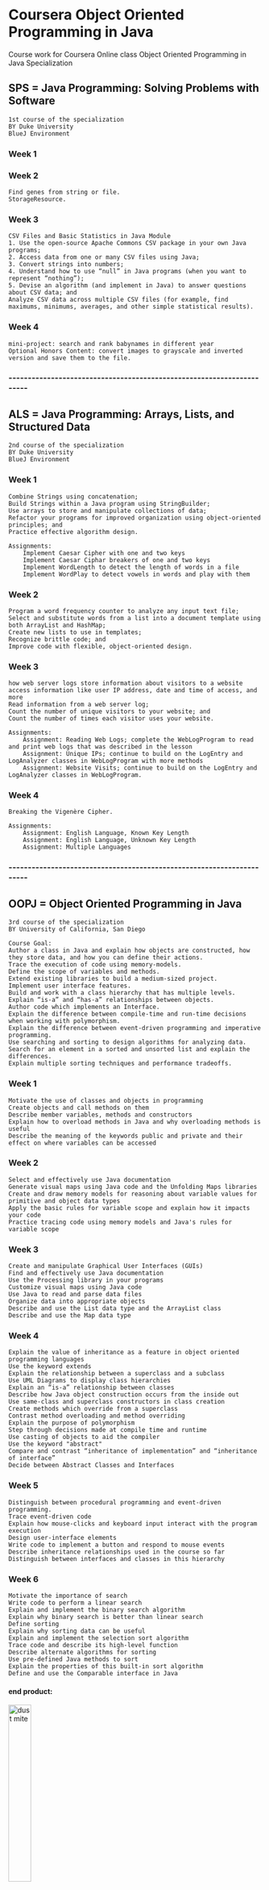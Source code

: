 # Coursera Object Oriented Programming in Java
Course work for Coursera Online class Object Oriented Programming in Java Specialization

## SPS = Java Programming: Solving Problems with Software
	1st course of the specialization
	BY Duke University
	BlueJ Environment

### **Week 1** 
### **Week 2**
	Find genes from string or file.
	StorageResource.
### **Week 3**
	CSV Files and Basic Statistics in Java Module
	1. Use the open-source Apache Commons CSV package in your own Java programs;
	2. Access data from one or many CSV files using Java;
	3. Convert strings into numbers;
	4. Understand how to use “null” in Java programs (when you want to represent “nothing”);
	5. Devise an algorithm (and implement in Java) to answer questions about CSV data; and
	Analyze CSV data across multiple CSV files (for example, find maximums, minimums, averages, and other simple statistical results).
### **Week 4**
	mini-project: search and rank babynames in different year
	Optional Honors Content: convert images to grayscale and inverted version and save them to the file.
### ----------------------------------------------------------------------
## ALS = Java Programming: Arrays, Lists, and Structured Data
	2nd course of the specialization
	BY Duke University
	BlueJ Environment

### **Week 1**
	Combine Strings using concatenation;
	Build Strings within a Java program using StringBuilder;
	Use arrays to store and manipulate collections of data;
	Refactor your programs for improved organization using object-oriented principles; and
	Practice effective algorithm design.

	Assignments:
		Implement Caesar Cipher with one and two keys 
		Implement Caesar Ciphar breakers of one and two keys
		Implement WordLength to detect the length of words in a file
		Implement WordPlay to detect vowels in words and play with them

### **Week 2**
	Program a word frequency counter to analyze any input text file;
	Select and substitute words from a list into a document template using both ArrayList and HashMap;
	Create new lists to use in templates;
	Recognize brittle code; and
	Improve code with flexible, object-oriented design.

### **Week 3**
	how web server logs store information about visitors to a website
	access information like user IP address, date and time of access, and more
	Read information from a web server log;
	Count the number of unique visitors to your website; and
	Count the number of times each visitor uses your website.

	Assignments:
		Assignment: Reading Web Logs; complete the WebLogProgram to read and print web logs that was described in the lesson
		Assignment: Unique IPs; continue to build on the LogEntry and LogAnalyzer classes in WebLogProgram with more methods
		Assignment: Website Visits; continue to build on the LogEntry and LogAnalyzer classes in WebLogProgram.

### **Week 4**
	Breaking the Vigenère Cipher.

	Assignments:
		Assignment: English Language, Known Key Length
		Assignment: English Language, Unknown Key Length
		Assignment: Multiple Languages
### ----------------------------------------------------------------------
## OOPJ = Object Oriented Programming in Java
	3rd course of the specialization
	BY University of California, San Diego
	
	Course Goal:
	Author a class in Java and explain how objects are constructed, how they store data, and how you can define their actions.
	Trace the execution of code using memory-models.
	Define the scope of variables and methods.
	Extend existing libraries to build a medium-sized project.
	Implement user interface features.
	Build and work with a class hierarchy that has multiple levels.
	Explain “is-a” and “has-a” relationships between objects.
	Author code which implements an Interface.
	Explain the difference between compile-time and run-time decisions when working with polymorphism.
	Explain the difference between event-driven programming and imperative programming.
	Use searching and sorting to design algorithms for analyzing data.
	Search for an element in a sorted and unsorted list and explain the differences.
	Explain multiple sorting techniques and performance tradeoffs.

### **Week 1**
	Motivate the use of classes and objects in programming
	Create objects and call methods on them
	Describe member variables, methods and constructors
	Explain how to overload methods in Java and why overloading methods is useful
	Describe the meaning of the keywords public and private and their effect on where variables can be accessed

### **Week 2**
	Select and effectively use Java documentation
	Generate visual maps using Java code and the Unfolding Maps libraries
	Create and draw memory models for reasoning about variable values for primitive and object data types
	Apply the basic rules for variable scope and explain how it impacts your code
	Practice tracing code using memory models and Java's rules for variable scope

### **Week 3**
	Create and manipulate Graphical User Interfaces (GUIs)
	Find and effectively use Java documentation
	Use the Processing library in your programs
	Customize visual maps using Java code
	Use Java to read and parse data files
	Organize data into appropriate objects
	Describe and use the List data type and the ArrayList class
	Describe and use the Map data type

### **Week 4**
	Explain the value of inheritance as a feature in object oriented programming languages
	Use the keyword extends
	Explain the relationship between a superclass and a subclass
	Use UML Diagrams to display class hierarchies
	Explain an “is-a” relationship between classes
	Describe how Java object construction occurs from the inside out
	Use same-class and superclass constructors in class creation
	Create methods which override from a superclass
	Contrast method overloading and method overriding
	Explain the purpose of polymorphism
	Step through decisions made at compile time and runtime
	Use casting of objects to aid the compiler
	Use the keyword "abstract"
	Compare and contrast “inheritance of implementation” and “inheritance of interface”
	Decide between Abstract Classes and Interfaces

### **Week 5**
	Distinguish between procedural programming and event-driven programming.
	Trace event-driven code
	Explain how mouse-clicks and keyboard input interact with the program execution
	Design user-interface elements
	Write code to implement a button and respond to mouse events
	Describe inheritance relationships used in the course so far
	Distinguish between interfaces and classes in this hierarchy

### **Week 6**
	Motivate the importance of search
	Write code to perform a linear search
	Explain and implement the binary search algorithm
	Explain why binary search is better than linear search
	Define sorting
	Explain why sorting data can be useful
	Explain and implement the selection sort algorithm
	Trace code and describe its high-level function
	Describe alternate algorithms for sorting
	Use pre-defined Java methods to sort
	Explain the properties of this built-in sort algorithm
	Define and use the Comparable interface in Java
#### end product:

<img src="https://github.com/baderfahoum17/Object-Oriented-Programming-Java/blob/master/OOPJ/UCSDUnfoldingMaps/Earthquakes-map-javaApp.png" 
alt="dust mite" width="30%" title="By BaderFahoum 1">

### ----------------------------------------------------------------------
## DSP = Data Structures and Performance
	4th course of the specialization
	BY University of California, San Diego

	Course Goal:
	Describe the difference between an abstract data type (ADT) and its implementation.
	Work with Java's built-in classes for fundamental data structures including: String, LinkedList, TreeSet, HashSet, and HashMap.
	Implement fundamental data structures from scratch including Linked Lists and Tries (yes, we mean Tries rather than trees ... stay tuned to learn about this data structure!).
	Analyze the performance of code, using Big-O notation as well as through benchmarking experiments.
	Compare and contrast the performance of different data structures to select the most appropriate for a task.
	Write JUnit tests to ensure the correctness of your code.
	Implement several algorithms for generating and processing text.

### **Week 1 & 2**
	Describe how the Flesch Readability Score can be used to determine the readability of text
	Describe how Strings are represented in Java
	Perform basic operations with Strings in Java
	Work with the String class's built-in methods to manipulate Strings
	Write regular expressions to match String patterns
	Use regular expressions to split strings

### **Week 3**
	Explain why the performance of an algorithm is important
	Describe some factors that impact the performance of an algorithm
	Explain why asymptotic analysis is useful
	Calculate the big-O class of a code snippet
	Combine the runtimes of smaller code snippets to analyze the performance of more complicated code
	Compute the big-O class of code with nested loops
	Analyze the performance of selection sort
	Define worst case, average case, and best case performance and describe why each of these is used
	State and justify the asymptotic performance for linear search, binary search, selection sort, and insertion sort in the best case and in the worst case
	Describe the merge sort algorithm
	Explain the use of recursion in merge sort
	Use asymptotic analysis to compare merge sort with selection sort and with insertion sort
	State the best, worst, and average case performance for insertion sort, selection sort, merge sort, and quick sort
	Evaluate situations in which different sorting algorithms are appropriate
	Organize big-O classes according to rate of growth
	Avoid some common pitfalls in asymptotic analysis
	Explain the role of benchmarking in computer science
	Identify components of real systems which impact execution time
	Use Java timing libraries to measure execution time
	Use runtimes from a real system to reason about performance

### **Week 4**
	Explain the idea of abstraction and why it is important
	Give an example of abstraction in the real world and in Java
	Describe the difference between an Abstract Data Type (ADT) and a Data Structure
	Describe and draw the structure of a LinkedList
	Describe an advantage of a LinkedList over an ArrayList
	Implement Generic classes in Java
	Throw Exceptions to indicate errors
	Implement a doubly linked list with sentinel nodes in Java
	Explain the value of having confidence in your code
	Identify ways to build confidence in code correctness
	Describe different testing practices
	Compare advantages in testing methodologies
	Write tests for a LinkedList
	Explain how Markov processes can be used to generate text
	Distinguish between training on text and generating text

### **Week 5**
	Describe the value of trees
	Describe a Tree Data Structure
	Author a TreeNode class
	Explain the need to visit data in different orderings
	Perform and author a preorder traversal
	Perform in-order, post-order and level-order traversals
	Define a Binary Search Tree
	Identify valid Binary Search Trees
	Perform Search in a Binary Search Tree
	Insert an item into a Binary Search Tree
	Delete an item from a Binary Search Tree
	Explain the running time performance to find an item in a BST
	Compare the performance of linked lists and BSTs
	Explain what a trie data structure is
	Describe the algorithm for finding keys in and adding keys to a trie
	Compare the time to find a key in a BST to a trie
	Implement a trie data structure in Java

### **Week 6**
	Describe why hash tables are valuable
	Describe the role of a hash function
	Describe alternative methods for handling collisions in a Hash Table
	Identify other challenges associated with Hash Tables
	Explain the difference between a Hash Set and a Hash Map
	Describe a detailed algorithm for generating spelling suggestions for misspelled words
	Define the notion of edit distance
	Describe a naïve algorithm for calculating the edit distance between two strings
	Describe how pruning can be used to reduce the problem space
















# Object-Oriented-Programming-Java
